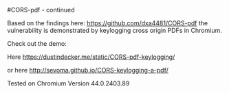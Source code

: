 #CORS-pdf - continued

Based on the findings here: https://github.com/dxa4481/CORS-pdf
the vulnerability is demonstrated by keylogging cross origin PDFs in Chromium.


Check out the demo:

Here https://dustindecker.me/static/CORS-pdf-keylogging/

or here
http://sevoma.github.io/CORS-keylogging-a-pdf/

Tested on Chromium Version 44.0.2403.89